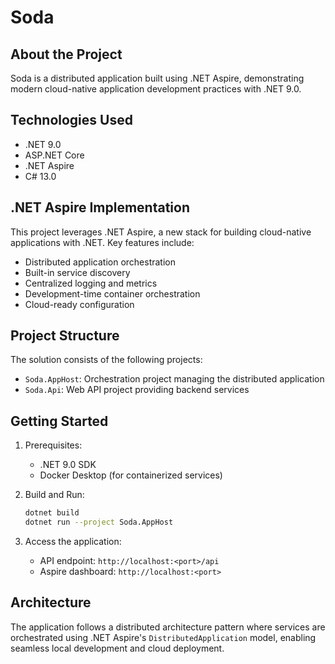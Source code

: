 # Soda

## About the Project

Soda is a distributed application built using .NET Aspire, demonstrating modern cloud-native application development
practices with .NET 9.0.

## Technologies Used

- .NET 9.0
- ASP.NET Core
- .NET Aspire
- C# 13.0

## .NET Aspire Implementation

This project leverages .NET Aspire, a new stack for building cloud-native applications with .NET. Key features include:

- Distributed application orchestration
- Built-in service discovery
- Centralized logging and metrics
- Development-time container orchestration
- Cloud-ready configuration

## Project Structure

The solution consists of the following projects:

- `Soda.AppHost`: Orchestration project managing the distributed application
- `Soda.Api`: Web API project providing backend services

## Getting Started

1. Prerequisites:
    - .NET 9.0 SDK
    - Docker Desktop (for containerized services)

2. Build and Run:
   ```bash
   dotnet build
   dotnet run --project Soda.AppHost
   ```

3. Access the application:
    - API endpoint: `http://localhost:<port>/api`
    - Aspire dashboard: `http://localhost:<port>`

## Architecture

The application follows a distributed architecture pattern where services are orchestrated using .NET Aspire's
`DistributedApplication` model, enabling seamless local development and cloud deployment.